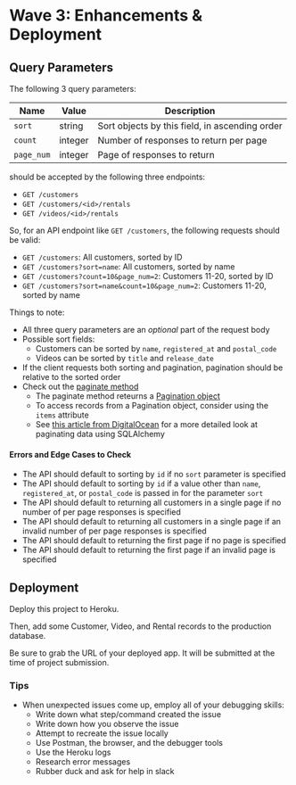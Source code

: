 # Wave 3: Enhancements & Deployment

## Query Parameters
The following 3 query parameters:

| Name          | Value   | Description
|---------------|---------|------------
| `sort`        | string  | Sort objects by this field, in ascending order
| `count`       | integer | Number of responses to return per page
| `page_num`    | integer | Page of responses to return

should be accepted by the following three endpoints:
- `GET /customers`
- `GET /customers/<id>/rentals`
- `GET /videos/<id>/rentals`

So, for an API endpoint like `GET /customers`, the following requests should be valid:
- `GET /customers`: All customers, sorted by ID
- `GET /customers?sort=name`: All customers, sorted by name
- `GET /customers?count=10&page_num=2`: Customers 11-20, sorted by ID
- `GET /customers?sort=name&count=10&page_num=2`: Customers 11-20, sorted by name

Things to note:
- All three query parameters are an _optional_ part of the request body
- Possible sort fields:
  - Customers can be sorted by `name`, `registered_at` and `postal_code`
  - Videos can be sorted by `title` and `release_date`
- If the client requests both sorting and pagination, pagination should be relative to the sorted order
- Check out the [paginate method](https://flask-sqlalchemy.palletsprojects.com/en/2.x/api/#flask_sqlalchemy.BaseQuery.paginate)
  - The paginate method reteurns a [Pagination object](https://flask-sqlalchemy.palletsprojects.com/en/2.x/api/#flask_sqlalchemy.Pagination)
  - To access records from a Pagination object, consider using the `items` attribute
  - See [this article from DigitalOcean](https://www.digitalocean.com/community/tutorials/how-to-query-tables-and-paginate-data-in-flask-sqlalchemy) for a more detailed look at paginating data using SQLAlchemy 


#### Errors and Edge Cases to Check

- The API should default to sorting by `id` if no `sort` parameter is specified
- The API should default to sorting by `id` if a value other than `name`, `registered_at`, or `postal_code` is passed in for the parameter `sort`
- The API should default to returning all customers in a single page if no number of per page responses is specified
- The API should default to returning all customers in a single page if an invalid number of per page responses is specified
- The API should default to returning the first page if no page is specified
- The API should default to returning the first page if an invalid page is specified

## Deployment

Deploy this project to Heroku.

Then, add some Customer, Video, and Rental records to the production database.

Be sure to grab the URL of your deployed app. It will be submitted at the time of project submission.

### Tips
- When unexpected issues come up, employ all of your debugging skills:
  - Write down what step/command created the issue
  - Write down how you observe the issue
  - Attempt to recreate the issue locally
  - Use Postman, the browser, and the debugger tools
  - Use the Heroku logs
  - Research error messages
  - Rubber duck and ask for help in slack


